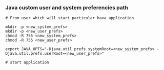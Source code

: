 ### Java custom user and system preferencies path
```
# From user which will start particular hava application

mkdir -p <new_system_prefs>
mkdir -p <new_user_prefs>
chmod -R 755 <new_system_prefs>
chmod -R 755 <new_user_prefs> 

export JAVA_OPTS="-Djava.util.prefs.systemRoot=<new_system_prefs> -Djava.util.prefs.userRoot=<new_user_prefs>"

# start application

```